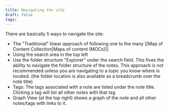 ```yaml
---
title: Navigating the site
draft: false
tags:
---
```

 There are basically 5 ways to navigate the site:
- The "Traditional" linear approach of following one to the many [[Map of Content Collection|Maps of content (MOCs)]]
- Using the search area in the top left
- Use the folder structure "Explorer" under the search field. This fives the ability to navigate the folder structure of the notes. This approach is not recommended unless you are navigating to a topic you know where is located. (the folder location is also available as a breadcrumb over the note title)
- Tags: The tags associated with a note are listed under the note title. Clicking a tag will list all other notes with that tag
- Graph View (at the top right) shows a graph of the note and all other notes/tags with links to it.